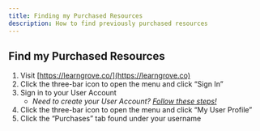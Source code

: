 ```yaml
---
title: Finding my Purchased Resources
description: How to find previously purchased resources
---
```


## Find my Purchased Resources
1. Visit [https://learngrove.co/](https://learngrove.co)
2. Click the three-bar icon to open the menu and click “Sign In”
3. Sign in to your User Account
    * *Need to create your User Account? [Follow these steps!](/create#create-a-user-account)*
4. Click the three-bar icon to open the menu and click “My User Profile”
5. Click the “Purchases” tab found under your username
